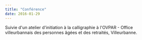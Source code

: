```yaml
---
title: "Conférence"
date: 2016-01-29
---
```


Suivie d'un atelier d'initiation à la calligraphie à l'OVPAR - Office villeurbannais des personnes âgées et des retraités, Villeurbanne.
